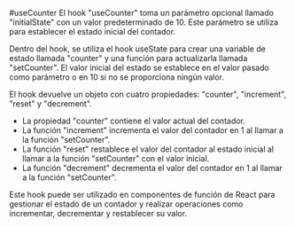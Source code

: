 #useCounter
El hook "useCounter" toma un parámetro opcional llamado "initialState" con un valor predeterminado de 10. Este parámetro se utiliza para establecer el estado inicial del contador.

Dentro del hook, se utiliza el hook useState para crear una variable de estado llamada "counter" y una función para actualizarla llamada "setCounter". El valor inicial del estado se establece en el valor pasado como parámetro o en 10 si no se proporciona ningún valor.

El hook devuelve un objeto con cuatro propiedades: "counter", "increment", "reset" y "decrement". 

- La propiedad "counter" contiene el valor actual del contador.
- La función "increment" incrementa el valor del contador en 1 al llamar a la función "setCounter".
- La función "reset" restablece el valor del contador al estado inicial al llamar a la función "setCounter" con el valor inicial.
- La función "decrement" decrementa el valor del contador en 1 al llamar a la función "setCounter".

Este hook puede ser utilizado en componentes de función de React para gestionar el estado de un contador y realizar operaciones como incrementar, decrementar y restablecer su valor.